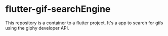 # flutter-gif-searchEngine
This repository is a container to a flutter project. It's a app to search for gifs using the giphy developer API. 
